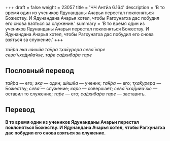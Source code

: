 +++
draft = false
weight = 23057
title = 'ЧЧ Антйа 6.164'
description = 'В то время один из учеников Ядунанданы Ачарьи перестал поклоняться Божеству. И Ядунандана Ачарья хотел, чтобы Рагхунатха дас побудил его снова взяться за служение.'
summary = 'В то время один из учеников Ядунанданы Ачарьи перестал поклоняться Божеству. И Ядунандана Ачарья хотел, чтобы Рагхунатха дас побудил его снова взяться за служение.'
+++

_та̄н̇ра эка ш́ишйа та̄н̇ра т̣ха̄курера сева̄ каре  
сева̄ чха̄д̣ийа̄чхе,_ _та̄ре са̄дхиба̄ра таре_

## Пословный перевод

_та̄н̇ра_ — его; _эка_ — один; _ш́ишйа_ — ученик; _та̄н̇ра_ — его; _т̣ха̄курера_ — Божеству; _сева̄_ — служение; _каре_ — совершает; _сева̄_ _чха̄д̣ийа̄чхе_ — оставил то служение; _та̄ре_ — его; _са̄дхиба̄ра_ _таре_ — заставить.

## Перевод

**В то время один из учеников Ядунанданы Ачарьи перестал поклоняться Божеству. И Ядунандана Ачарья хотел, чтобы Рагхунатха дас побудил его снова взяться за служение.**
